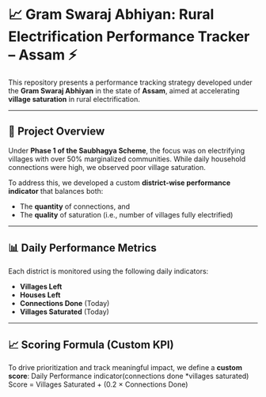 # 📈 Gram Swaraj Abhiyan: Rural Electrification Performance Tracker – Assam ⚡

This repository presents a performance tracking strategy developed under the **Gram Swaraj Abhiyan** in the state of **Assam**, aimed at accelerating **village saturation** in rural electrification.

---

## 🧾 Project Overview

Under **Phase 1 of the Saubhagya Scheme**, the focus was on electrifying villages with over 50% marginalized communities. While daily household connections were high, we observed poor village saturation.

To address this, we developed a custom **district-wise performance indicator** that balances both:

- The **quantity** of connections, and
- The **quality** of saturation (i.e., number of villages fully electrified)

---

## 📊 Daily Performance Metrics

Each district is monitored using the following daily indicators:

- **Villages Left**
- **Houses Left**
- **Connections Done** (Today)
- **Villages Saturated** (Today)

---

## 📈 Scoring Formula (Custom KPI)

To drive prioritization and track meaningful impact, we define a **custom score**:
Daily Performance indicator(connections done *villages saturated)
Score = Villages Saturated + (0.2 × Connections Done)
